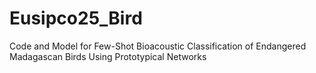 # Eusipco25_Bird
Code and Model for Few-Shot Bioacoustic Classification of Endangered Madagascan Birds Using Prototypical Networks
